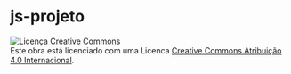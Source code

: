 # js-projeto

<a rel="license" href="http://creativecommons.org/licenses/by/4.0/"><img alt="Licença Creative Commons" style="border-width:0" src="https://i.creativecommons.org/1/by/4.0/88x31.png" /></a><br />Este obra está licenciado com uma Licenca <a rel="license" href="http://creativecommons.org/licenses/by/4.0/">Creative Commons Atribuição 4.0 Internacional</a>.
